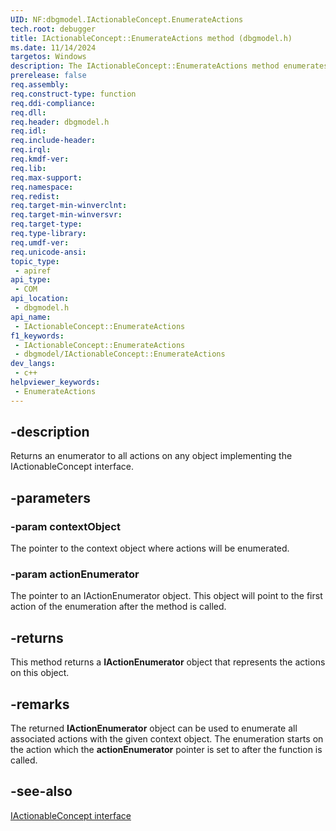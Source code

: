```yaml
---
UID: NF:dbgmodel.IActionableConcept.EnumerateActions
tech.root: debugger
title: IActionableConcept::EnumerateActions method (dbgmodel.h)
ms.date: 11/14/2024
targetos: Windows
description: The IActionableConcept::EnumerateActions method enumerates the actions that are available for the object.
prerelease: false
req.assembly: 
req.construct-type: function
req.ddi-compliance: 
req.dll: 
req.header: dbgmodel.h
req.idl: 
req.include-header: 
req.irql: 
req.kmdf-ver: 
req.lib: 
req.max-support: 
req.namespace: 
req.redist: 
req.target-min-winverclnt: 
req.target-min-winversvr: 
req.target-type: 
req.type-library: 
req.umdf-ver: 
req.unicode-ansi: 
topic_type:
 - apiref
api_type:
 - COM
api_location:
 - dbgmodel.h
api_name:
 - IActionableConcept::EnumerateActions
f1_keywords:
 - IActionableConcept::EnumerateActions
 - dbgmodel/IActionableConcept::EnumerateActions
dev_langs:
 - c++
helpviewer_keywords:
 - EnumerateActions
---
```


## -description

Returns an enumerator to all actions on any object implementing the IActionableConcept interface.


## -parameters

### -param contextObject

The pointer to the context object where actions will be enumerated.

### -param actionEnumerator

The pointer to an IActionEnumerator object. This object will point to the first action of the enumeration after the method is called.

## -returns

This method returns a **IActionEnumerator** object that represents the actions on this object.

## -remarks

The returned **IActionEnumerator** object can be used to enumerate all associated actions with the given context object. The enumeration starts on the action which the **actionEnumerator** pointer is set to after the function is called.

## -see-also

[IActionableConcept interface](nn-dbgmodel-iactionableconcept.md)